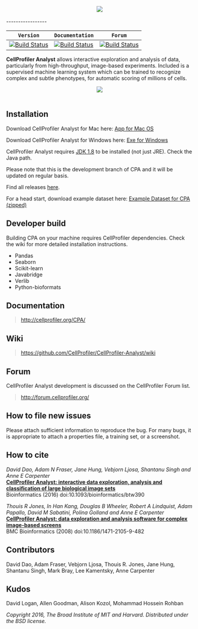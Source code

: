 <div align="center">
  <img src="http://i.imgur.com/TmujaUa.png"><br><br>
</div>
-----------------

|  **`Version`**  |  **`Documentation`** | **`Forum`** |
|---------------|----------------|-----------------|
| [![Build Status](https://img.shields.io/badge/version-2.2.1-green.svg)](http://cellprofiler.org/releases) | [![Build Status](https://img.shields.io/badge/documentation-2.2.1-brightgreen.svg)](http://cellprofiler.org/CPA/) | [![Build Status](https://img.shields.io/badge/forum-CPA-blue.svg)](http://forum.cellprofiler.org/) |

**CellProfiler Analyst** allows interactive exploration and analysis of data,
particularly from high-throughput, image-based experiments. Included is a
supervised machine learning system which can be trained to recognize complex
and subtle phenotypes, for automatic scoring of millions of cells.

<div align="center">
  <img src="http://i.imgur.com/j12EQH5.png"><br><br>
</div>

## Installation

Download CellProfiler Analyst for Mac here: [App for Mac OS](http://d1zymp9ayga15t.cloudfront.net/CellProfiler-Analyst-stable.dmg) 

Download CellProfiler Analyst for Windows here: [Exe for Windows](http://d1zymp9ayga15t.cloudfront.net/CellProfiler-Analyst-stable.exe)

CellProfiler Analyst requires [JDK 1.8](http://www.oracle.com/technetwork/java/javase/downloads/jdk8-downloads-2133151.html) to be installed (not just JRE).
Check the Java path.

Please note that this is the development branch of CPA and it will be updated on regular basis. 

Find all releases [here](http://cellprofiler.org/releases#CPA).

For a head start, download example dataset here: [Example Dataset for CPA (zipped)](http://d1zymp9ayga15t.cloudfront.net/content/Examplezips/cpa_2.0_example.zip)

## Developer build

Building CPA on your machine requires CellProfiler dependencies. Check the wiki
for more detailed installation instructions.

* Pandas
* Seaborn
* Scikit-learn
* Javabridge
* Verlib
* Python-bioformats

## Documentation

> http://cellprofiler.org/CPA/

## Wiki

> https://github.com/CellProfiler/CellProfiler-Analyst/wiki

## Forum

CellProfiler Analyst development is discussed on the CellProfiler Forum
list.  

> http://forum.cellprofiler.org/

## How to file new issues

Please attach sufficient information to reproduce the bug. For many
bugs, it is appropriate to attach a properties file, a training set,
or a screenshot.

## How to cite

*David Dao, Adam N Fraser, Jane Hung, Vebjorn Ljosa, Shantanu Singh and Anne E Carpenter*  
__[CellProfiler Analyst: interactive data exploration, analysis and classification of large biological image sets][bioinformatics]__  
Bioinformatics (2016) doi:10.1093/bioinformatics/btw390

*Thouis R Jones, In Han Kang, Douglas B Wheeler, Robert A Lindquist, Adam Papallo, David M Sabatini, Polina Golland and Anne E Carpenter*<br>
__[CellProfiler Analyst: data exploration and analysis software for complex image-based screens][bmc]__<br>
BMC Bioinformatics (2008) doi:10.1186/1471-2105-9-482


[bioinformatics]: http://bioinformatics.oxfordjournals.org/content/early/2016/07/24/bioinformatics.btw390
[bmc]: https://bmcbioinformatics.biomedcentral.com/articles/10.1186/1471-2105-9-482


## Contributors

David Dao, Adam Fraser, Vebjorn Ljosa, Thouis R. Jones, Jane Hung, Shantanu Singh, Mark Bray, Lee Kamentsky, Anne Carpenter

## Kudos

David Logan, Allen Goodman, Alison Kozol, Mohammad Hossein Rohban

*Copyright 2016, The Broad Institute of MIT and Harvard.
Distributed under the BSD license.*
